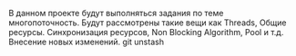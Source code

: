 В данном проекте будут выполняться задания по теме многопоточность. Будут рассмотрены такие вещи как
Threads, Общие ресурсы. Синхронизация ресурсов, Non Blocking Algorithm, Pool и т.д.
Внесение новых изменений. git unstash
